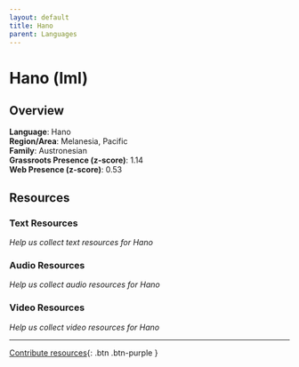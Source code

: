 ```yaml
---
layout: default
title: Hano
parent: Languages
---
```


# Hano (lml)

## Overview

**Language**: Hano  
**Region/Area**: Melanesia, Pacific  
**Family**: Austronesian  
**Grassroots Presence (z-score)**: 1.14  
**Web Presence (z-score)**: 0.53  

## Resources

### Text Resources
*Help us collect text resources for Hano*

### Audio Resources
*Help us collect audio resources for Hano*

### Video Resources
*Help us collect video resources for Hano*

---

[Contribute resources](https://forms.office.com/e/1SfLJx3u1r){: .btn .btn-purple }
